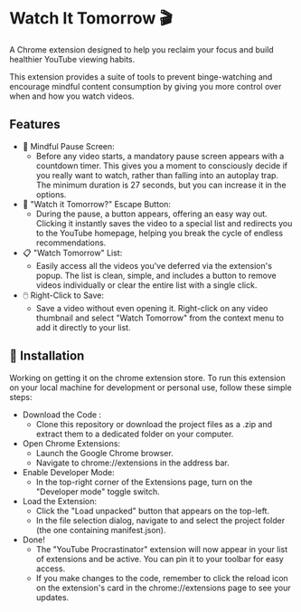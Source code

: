 
# Watch It Tomorrow 🎬

A Chrome extension designed to help you reclaim your focus and build healthier YouTube viewing habits.

This extension provides a suite of tools to prevent binge-watching and encourage mindful content consumption by giving you more control over when and how you watch videos.



## Features

- 🧠 Mindful Pause Screen:  
  - Before any video starts, a mandatory pause screen appears with a countdown timer. This gives you a moment to consciously decide if you really want to watch, rather than falling into an autoplay trap. The minimum duration is 27 seconds, but you can increase it in the options.
- 🚀 "Watch it Tomorrow?" Escape Button:  
  - During the pause, a button appears, offering an easy way out. Clicking it instantly saves the video to a special list and redirects you to the YouTube homepage, helping you break the cycle of endless recommendations.
- 📋 "Watch Tomorrow" List:  
  - Easily access all the videos you've deferred via the extension's popup. The list is clean, simple, and includes a button to remove videos individually or clear the entire list with a single click.
- 🖱️ Right-Click to Save:  
  - Save a video without even opening it. Right-click on any video thumbnail and select "Watch Tomorrow" from the context menu to add it directly to your list.



## 🚀 Installation

Working on getting it on the chrome extension store.
To run this extension on your local machine for development or personal use, follow these simple steps:

- Download the Code :  
  - Clone this repository or download the project files as a .zip and extract them to a dedicated folder on your computer.
- Open Chrome Extensions:
  - Launch the Google Chrome browser.
  - Navigate to chrome://extensions in the address bar.
- Enable Developer Mode:
  - In the top-right corner of the Extensions page, turn on the "Developer mode" toggle switch.
- Load the Extension:
  - Click the "Load unpacked" button that appears on the top-left.
  - In the file selection dialog, navigate to and select the project folder (the one containing manifest.json).
- Done!
  - The "YouTube Procrastinator" extension will now appear in your list of extensions and be active. You can pin it to your toolbar for easy access.
  -  If you make changes to the code, remember to click the reload icon on the extension's card in the chrome://extensions page to see your updates.
  
